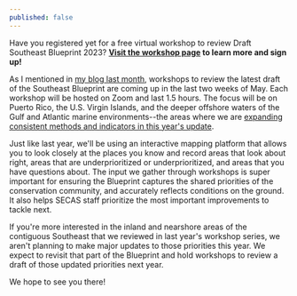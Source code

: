 ```yaml
---
published: false
---
```

Have you registered yet for a free virtual workshop to review Draft Southeast Blueprint 2023? **[Visit the workshop page](http://secassoutheast.org/workshops) to learn more and sign up!**

As I mentioned in [my blog last month](http://secassoutheast.org/2023/03/28/Register-for-a-virtual-workshop-to-review-draft-Southeast-Conservation-Blueprint-2023.html), workshops to review the latest draft of the Southeast Blueprint are coming up in the last two weeks of May. Each workshop will be hosted on Zoom and last 1.5 hours. The focus will be on Puerto Rico, the U.S. Virgin Islands, and the deeper offshore waters of the Gulf and Atlantic marine environments--the areas where we are [expanding consistent methods and indicators in this year's update](http://secassoutheast.org/2023/03/28/Likely-Blueprint-improvements-for-2023.html).

Just like last year, we'll be using an interactive mapping platform that allows you to look closely at the places you know and record areas that look about right, areas that are underprioritized or underprioritized, and areas that you have questions about. The input we gather through workshops is super important for ensuring the Blueprint captures the shared priorities of the conservation community, and accurately reflects conditions on the ground. It also helps SECAS staff prioritize the most important improvements to tackle next.

If you're more interested in the inland and nearshore areas of the contiguous Southeast that we reviewed in last year's workshop series, we aren't planning to make major updates to those priorities this year. We expect to revisit that part of the Blueprint and hold workshops to review a draft of those updated priorities next year.

We hope to see you there!
